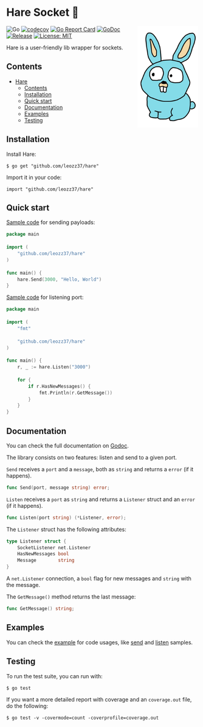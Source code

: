 # Hare Socket 🐇

<img align="right" width="159px" src="./resources/images/small-icon.png">

![Go](https://github.com/leozz37/hare/workflows/Go/badge.svg)
[![codecov](https://codecov.io/gh/leozz37/hare/branch/main/graph/badge.svg?token=QC44PEpHRi)](https://codecov.io/gh/leozz37/hare)
[![Go Report Card](https://goreportcard.com/badge/github.com/leozz37/hare)](https://goreportcard.com/report/github.com/leozz37/hare)
[![GoDoc](https://pkg.go.dev/badge/github.com/leozz37/hare?status.svg)](https://pkg.go.dev/github.com/leozz37/hare?tab=doc)
[![Release](https://img.shields.io/github/v/release/leozz37/hare)](https://github.com/leozz37/hare/releases)
[![License: MIT](https://img.shields.io/badge/License-MIT-yellow.svg)](https://opensource.org/licenses/MIT)

Hare is a user-friendly lib wrapper for sockets.

## Contents

- [Hare](#hare-)
  - [Contents](#contents)
  - [Installation](#installation)
  - [Quick start](#quick-start)
  - [Documentation](#documentation)
  - [Examples](#examples)
  - [Testing](#testing)

## Installation

Install Hare:

```shell
$ go get "github.com/leozz37/hare"
```

Import it in your code:

```shell
import "github.com/leozz37/hare"
```

## Quick start

[Sample code](./examples/send.go) for sending payloads:

```go
package main

import (
    "github.com/leozz37/hare"
)

func main() {
    hare.Send(3000, "Hello, World")
}
```

[Sample code](./examples/listen.go) for listening port:

```go
package main

import (
    "fmt"

    "github.com/leozz37/hare"
)

func main() {
    r, _ := hare.Listen("3000")

    for {
        if r.HasNewMessages() {
            fmt.Println(r.GetMessage())
        }
    }
}
```

## Documentation

You can check the full documentation on [Godoc](https://pkg.go.dev/github.com/leozz37/hare#section-documentation).

The library consists on two features: listen and send to a given port.

`Send` receives a `port` and a `message`, both as `string` and returns a `error` (if it happens).

```go
func Send(port, message string) error;
```

`Listen` receives a `port` as `string` and returns a `Listener` struct and an `error` (if it happens).

```go
func Listen(port string) (*Listener, error);
```

The `Listener` struct has the following attributes:

```go
type Listener struct {
	SocketListener net.Listener
	HasNewMessages bool
	Message        string
}
```

A `net.Listener` connection, a `bool` flag for new messages and `string` with the message.

The `GetMessage()` method returns the last message:

```go
func GetMessage() string;
```

## Examples

You can check the [example](./examples) for code usages, like [send](./examples/send.go) and [listen](./examples/listen.go) samples.

## Testing

To run the test suite, you can run with:

```shell
$ go test
```

If you want a more detailed report with coverage and an `coverage.out` file, do the following:

```shell
$ go test -v -covermode=count -coverprofile=coverage.out
```

